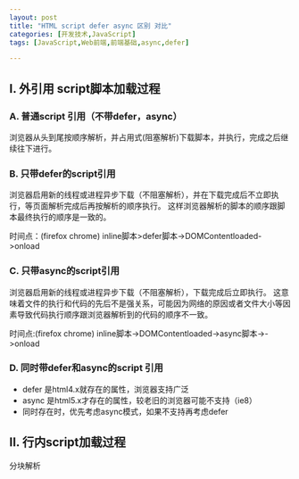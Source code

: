 ```yaml
---
layout: post
title: "HTML script defer async 区别 对比"
categories: [开发技术,JavaScript]
tags: [JavaScript,Web前端,前端基础,async,defer]

---
```



## I. 外引用 script脚本加载过程

### A. 普通script 引用（不带defer，async）
浏览器从头到尾按顺序解析，并占用式(阻塞解析)下载脚本，并执行，完成之后继续往下进行。

### B. 只带defer的script引用
浏览器启用新的线程或进程异步下载（不阻塞解析），并在下载完成后不立即执行，等页面解析完成后再按解析的顺序执行。
这样浏览器解析的脚本的顺序跟脚本最终执行的顺序是一致的。

时间点：(firefox chrome)
   inline脚本>defer脚本->DOMContentloaded->onload


### C. 只带async的script引用
浏览器启用新的线程或进程异步下载（不阻塞解析），下载完成后立即执行。
这意味着文件的执行和代码的先后不是强关系，可能因为网络的原因或者文件大小等因素导致代码执行顺序跟浏览器解析到的代码的顺序不一致。

时间点:(firefox chrome)
    inline脚本->DOMContentloaded->async脚本->->onload

### D. 同时带defer和async的script 引用
+ defer 是html4.x就存在的属性，浏览器支持广泛
+ async 是html5.x才存在的属性，较老旧的浏览器可能不支持（ie8）
+ 同时存在时，优先考虑async模式，如果不支持再考虑defer


## II. 行内script加载过程
分块解析<script>块，在一个块内，先进行变量声明和函数声明的预解析，然后再按顺序解析。


### 参考资料
0. [defer和async的区别](http://segmentfault.com/q/1010000000640869)
1. [script的defer和async](http://www.cnblogs.com/henryhappier/archive/2013/02/22/2921478.html)
2. [引用JavaScript文件时的两个属性defer和async](http://www.oseye.net/user/kevin/blog/53)
3. [script的defer和async](http://www.kuqin.com/webpagedesign/20120208/317938.html)
4. [Asynchronous and deferred JavaScript execution explained](http://peter.sh/experiments/asynchronous-and-deferred-javascript-execution-explained/)
5. [Asynchronous script execution and GPU Acceleration by default](http://peter.sh/2010/09/last-week-asynchronous-script-execution-and-gpu-acceleration-by-default/)
6. [w3c html 4.01 script](http://www.w3.org/TR/html401/interact/scripts.html)
7. [w3c html 5.01 script](http://www.w3.org/TR/html51/semantics.html#scripting-3)
8. [一个defer async的测试](http://segmentfault.com/a/1190000002435922)